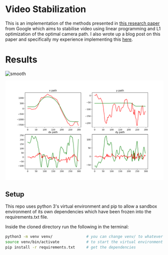 # Video Stabilization

This is an implementation of the methods presented in [this research paper](https://static.googleusercontent.com/media/research.google.com/en//pubs/archive/37041.pdf) from Google which aims to stabilise video using linear programming and L1 optimization of the optimal camera path. I also wrote up a blog post on this paper and specifically my experience implementing this [here](https://thejarlid.github.io/posts/VideoStabilization.html). 

# Results

![smooth](/results/stable_0_150.png)

![motion](/results/motion_300_600.png)

## Setup

This repo uses python 3's virtual environment and pip to allow a sandbox environment of its own dependencies which have been frozen into the requirements.txt file. 

Inside the cloned directory run the following in the terminal:

```bash
python3 -m venv venv/               # you can change venv/ to whatever you want your virtual environment directory to be called
source venv/bin/activate            # to start the virtual environment 
pip install -r requirements.txt     # get the dependencies 
```